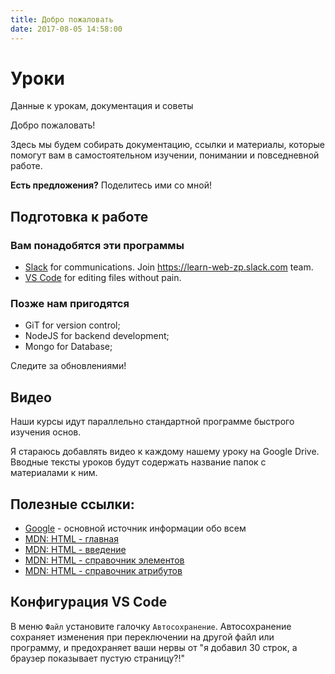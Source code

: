 ```yaml
---
title: Добро пожаловать
date: 2017-08-05 14:58:00
---
```


# Уроки
Данные к урокам, документация и советы

Добро пожаловать!

Здесь мы будем собирать документацию, ссылки и материалы, которые помогут вам в самостоятельном изучении, понимании и повседневной работе.

**Есть предложения?** Поделитесь ими со мной!

## Подготовка к работе

### Вам понадобятся эти программы
- [Slack](https://slack.com/) for communications. Join https://learn-web-zp.slack.com team.
- [VS Code](https://code.visualstudio.com/) for editing files without pain.

### Позже нам пригодятся
- GiT for version control;
- NodeJS for backend development;
- Mongo for Database;

Следите за обновлениями!

## Видео

Наши курсы идут параллельно стандартной программе быстрого изучения основ.

Я стараюсь добавлять видео к каждому нашему уроку на Google Drive. Вводные тексты уроков будут содержать название папок с материалами к ним.

## Полезные ссылки:

- [Google](https://www.google.com) - основной источник информации обо всем
- [MDN: HTML - главная](https://developer.mozilla.org/ru/docs/Web/HTML)
- [MDN: HTML - введение](https://developer.mozilla.org/ru/docs/Web/Guide/HTML/Introduction)
- [MDN: HTML - справочник элементов](https://developer.mozilla.org/ru/docs/Web/HTML/Element)
- [MDN: HTML - справочник атрибутов](https://developer.mozilla.org/ru/docs/Web/HTML/Attributes)

## Конфигурация VS Code

В меню `Файл` установите галочку `Автосохранение`. Автосохранение сохраняет изменения при переключении на другой файл или программу, и предохраняет ваши нервы от "я добавил 30 строк, а браузер показывает пустую страницу?!"